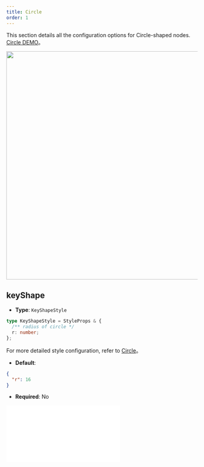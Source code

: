 ```yaml
---
title: Circle
order: 1
---
```


This section details all the configuration options for Circle-shaped nodes. [Circle DEMO](/en/examples/item/defaultNodes/#circle)。

<img src="https://mdn.alipayobjects.com/huamei_qa8qxu/afts/img/A*SuPdRLp1PQgAAAAAAAAAAAAADmJ7AQ/original" width=600 />

## keyShape

- **Type**: `KeyShapeStyle`

```typescript
type KeyShapeStyle = StyleProps & {
  /** radius of circle */
  r: number;
};
```

For more detailed style configuration, refer to [Circle](../shape/CircleStyleProps.en.md)。

- **Default**:

```json
{
  "r": 16
}
```

- **Required**: No

<embed src="../../../common/NodeShapeStyles.en.md"></embed>
